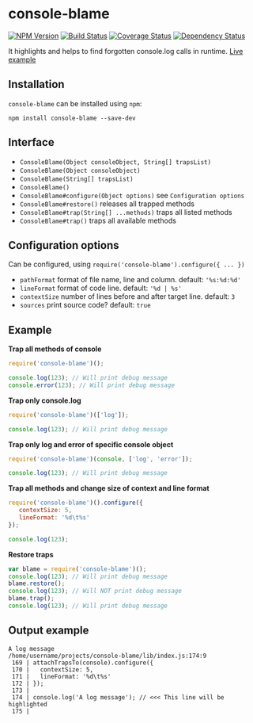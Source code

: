 # console-blame
[![NPM Version](https://badge.fury.io/js/console-blame.png)](https://npmjs.org/package/console-blame) [![Build Status](https://travis-ci.org/azproduction/console-blame.png?branch=master)](https://travis-ci.org/azproduction/console-blame) [![Coverage Status](https://coveralls.io/repos/azproduction/console-blame/badge.png?branch=master)](https://coveralls.io/r/azproduction/console-blame) [![Dependency Status](https://gemnasium.com/azproduction/console-blame.png)](https://gemnasium.com/azproduction/console-blame)

It highlights and helps to find forgotten console.log calls in runtime. [Live example](http://beta.hstor.org/files/16e/13c/64f/16e13c64f9764d7081430a2e6e12967d.gif)

## Installation

`console-blame` can be installed using `npm`:

```
npm install console-blame --save-dev
```

## Interface

 - `ConsoleBlame(Object consoleObject, String[] trapsList)`
 - `ConsoleBlame(Object consoleObject)`
 - `ConsoleBlame(String[] trapsList)`
 - `ConsoleBlame()`
 - `ConsoleBlame#configure(Object options)` see `Configuration options`
 - `ConsoleBlame#restore()` releases all trapped methods
 - `ConsoleBlame#trap(String[] ...methods)` traps all listed methods
 - `ConsoleBlame#trap()` traps all available methods 

## Configuration options

Can be configured, using `require('console-blame').configure({ ... })`

 - `pathFormat` format of file name, line and column. default: `'%s:%d:%d'`
 - `lineFormat` format of code line. default: `'%d | %s'`
 - `contextSize` number of lines before and after target line. default: `3`
 - `sources` print source code? default: `true`

## Example

**Trap all methods of console**

```js
require('console-blame')();

console.log(123); // Will print debug message
console.error(123); // Will print debug message
```

**Trap only console.log**

```js
require('console-blame')(['log']);

console.log(123); // Will print debug message
```

**Trap only log and error of specific console object**

```js
require('console-blame')(console, ['log', 'error']);

console.log(123); // Will print debug message
```

**Trap all methods and change size of context and line format**

```js 
require('console-blame')().configure({
   contextSize: 5,
   lineFormat: '%d\t%s'
});

console.log(123);
```

**Restore traps**

```js
var blame = require('console-blame')();
console.log(123); // Will print debug message
blame.restore();
console.log(123); // Will NOT print debug message
blame.trap();
console.log(123); // Will print debug message
```
 
## Output example

```
A log message
/home/username/projects/console-blame/lib/index.js:174:9
 169 | attachTrapsTo(console).configure({
 170 |   contextSize: 5,
 171 |   lineFormat: '%d\t%s'
 172 | });
 173 |
 174 | console.log('A log message'); // <<< This line will be highlighted
 175 |
```

